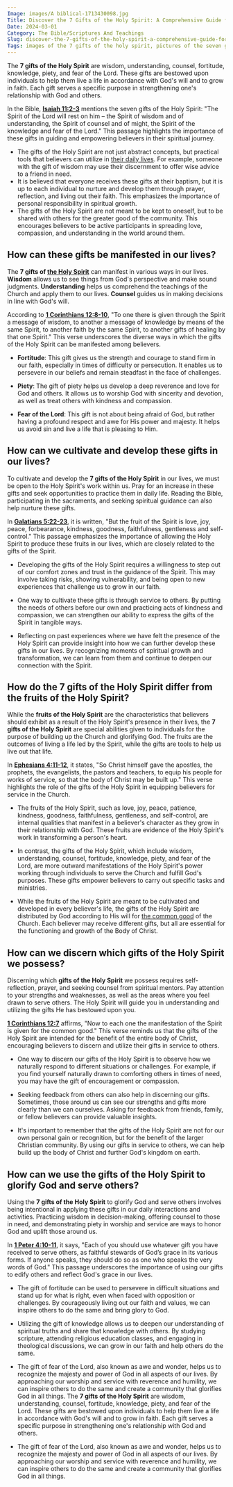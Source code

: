 ```yaml
---
Image: images/A biblical-1713430098.jpg
Title: Discover the 7 Gifts of the Holy Spirit: A Comprehensive Guide for Christian Believers
Date: 2024-03-01
Category: The Bible/Scriptures And Teachings
Slug: discover-the-7-gifts-of-the-holy-spirit-a-comprehensive-guide-for-christian-believers
Tags: images of the 7 gifts of the holy spirit, pictures of the seven gifts of the holy spirit, seven gifts of the holy spirit pictures, seven gifts of the holy spirit images, gifts of the holy spirit image, gifts of the spirit images, images of the seven gifts of the holy spirit, 7 gifts of the holy spirit pictures, the bible, scriptures and teachings
---
```

The **7 gifts of the Holy Spirit** are wisdom, understanding, counsel, fortitude, knowledge, piety, and fear of the Lord. These gifts are bestowed upon individuals to help them live a life in accordance with God's will and to grow in faith. Each gift serves a specific purpose in strengthening one's relationship with God and others.

In the Bible, **[Isaiah 11:2-3](https://www.bibleref.com/Isaiah/11/Isaiah-11-2.html)** mentions the seven gifts of the Holy Spirit: "The Spirit of the Lord will rest on him – the Spirit of wisdom and of understanding, the Spirit of counsel and of might, the Spirit of the knowledge and fear of the Lord." This passage highlights the importance of these gifts in guiding and empowering believers in their spiritual journey.

- The gifts of the Holy Spirit are not just abstract concepts, but practical tools that believers can utilize in [their daily lives](/the-origin-of-the-holy-spirit-in-scripture-a-comprehensive-guide). For example, someone with the gift of wisdom may use their discernment to offer wise advice to a friend in need.
- It is believed that everyone receives these gifts at their baptism, but it is up to each individual to nurture and develop them through prayer, reflection, and living out their faith. This emphasizes the importance of personal responsibility in spiritual growth.
- The gifts of the Holy Spirit are not meant to be kept to oneself, but to be shared with others for the greater good of the community. This encourages believers to be active participants in spreading love, compassion, and understanding in the world around them.

## How can these gifts be manifested in our lives?

The **7 gifts of [the Holy Spirit](/ultimate-guide-understanding-the-true-meaning-of-being-a-christian)** can manifest in various ways in our lives. **Wisdom** allows us to see things from God's perspective and make sound judgments. **Understanding** helps us comprehend the teachings of the Church and apply them to our lives. **Counsel** guides us in making decisions in line with God's will.

According to **[1 Corinthians 12:8-10](https://www.bibleref.com/1-Corinthians/12/1-Corinthians-12-8.html)**, "To one there is given through the Spirit a message of wisdom, to another a message of knowledge by means of the same Spirit, to another faith by the same Spirit, to another gifts of healing by that one Spirit." This verse underscores the diverse ways in which the gifts of the Holy Spirit can be manifested among believers.

- **Fortitude**: This gift gives us the strength and courage to stand firm in our faith, especially in times of difficulty or persecution. It enables us to persevere in our beliefs and remain steadfast in the face of challenges.

- **Piety**: The gift of piety helps us develop a deep reverence and love for God and others. It allows us to worship God with sincerity and devotion, as well as treat others with kindness and compassion.

- **Fear of the Lord**: This gift is not about being afraid of God, but rather having a profound respect and awe for His power and majesty. It helps us avoid sin and live a life that is pleasing to Him.

## How can we cultivate and develop these gifts in our lives?

To cultivate and develop the **7 gifts of the Holy Spirit** in our lives, we must be open to the Holy Spirit's work within us. Pray for an increase in these gifts and seek opportunities to practice them in daily life. Reading the Bible, participating in the sacraments, and seeking spiritual guidance can also help nurture these gifts.

In **[Galatians 5:22-23](https://www.bibleref.com/Galatians/5/Galatians-5-22.html)**, it is written, "But the fruit of the Spirit is love, joy, peace, forbearance, kindness, goodness, faithfulness, gentleness and self-control." This passage emphasizes the importance of allowing the Holy Spirit to produce these fruits in our lives, which are closely related to the gifts of the Spirit.

- Developing the gifts of the Holy Spirit requires a willingness to step out of our comfort zones and trust in the guidance of the Spirit. This may involve taking risks, showing vulnerability, and being open to new experiences that challenge us to grow in our faith.

- One way to cultivate these gifts is through service to others. By putting the needs of others before our own and practicing acts of kindness and compassion, we can strengthen our ability to express the gifts of the Spirit in tangible ways.

- Reflecting on past experiences where we have felt the presence of the Holy Spirit can provide insight into how we can further develop these gifts in our lives. By recognizing moments of spiritual growth and transformation, we can learn from them and continue to deepen our connection with the Spirit.

## How do the 7 gifts of the Holy Spirit differ from the fruits of the Holy Spirit?

While the **fruits of the Holy Spirit** are the characteristics that believers should exhibit as a result of the Holy Spirit's presence in their lives, the **7 gifts of the Holy Spirit** are special abilities given to individuals for the purpose of building up the Church and glorifying God. The fruits are the outcomes of living a life led by the Spirit, while the gifts are tools to help us live out that life.

In **[Ephesians 4:11-12](https://www.bibleref.com/Ephesians/4/Ephesians-4-11.html)**, it states, "So Christ himself gave the apostles, the prophets, the evangelists, the pastors and teachers, to equip his people for works of service, so that the body of Christ may be built up." This verse highlights the role of the gifts of the Holy Spirit in equipping believers for service in the Church.

- The fruits of the Holy Spirit, such as love, joy, peace, patience, kindness, goodness, faithfulness, gentleness, and self-control, are internal qualities that manifest in a believer's character as they grow in their relationship with God. These fruits are evidence of the Holy Spirit's work in transforming a person's heart.

- In contrast, the gifts of the  Holy Spirit, which include wisdom, understanding, counsel, fortitude, knowledge, piety, and fear of the Lord, are more outward manifestations of the Holy Spirit's power working through individuals to serve the Church and fulfill God's purposes. These gifts empower believers to carry out specific tasks and ministries.

- While the fruits of the Holy Spirit are meant to be cultivated and developed in every believer's life, the gifts of the Holy Spirit are distributed by God according to His will for [the common good](/the-ultimate-guide-to-the-holy-spirit-your-helper-teacher-and-guide) of the Church. Each believer may receive different gifts, but all are essential for the functioning and growth of the Body of Christ.

## How can we discern which gifts of the Holy Spirit we possess?

Discerning which **gifts of the Holy Spirit** we possess requires self-reflection, prayer, and seeking counsel from spiritual mentors. Pay attention to your strengths and weaknesses, as well as the areas where you feel drawn to serve others. The Holy Spirit will guide you in understanding and utilizing the gifts He has bestowed upon you.

**[1 Corinthians 12:7](https://www.bibleref.com/1-Corinthians/12/1-Corinthians-12-7.html)** affirms, "Now to each one the manifestation of the Spirit is given for the common good." This verse reminds us that the gifts of the Holy Spirit are intended for the benefit of the entire body of Christ, encouraging believers to discern and utilize their gifts in service to others.

- One way to discern our gifts of the Holy Spirit is to observe how we naturally respond to different situations or challenges. For example, if you find yourself naturally drawn to comforting others in times of need, you may have the gift of encouragement or compassion.

- Seeking feedback from others can also help in discerning our gifts. Sometimes, those around us can see our strengths and gifts more clearly than we can ourselves. Asking for feedback from friends, family, or fellow believers can provide valuable insights.

- It's important to remember that the gifts of the Holy Spirit are not for our own personal gain or recognition, but for the benefit of the larger Christian community. By using our gifts in service to others, we can help build up the body of Christ and further God's kingdom on earth.

## How can we use the gifts of the Holy Spirit to glorify God and serve others?

Using the **7 gifts of the Holy Spirit** to glorify God and serve others involves being intentional in applying these gifts in our daily interactions and activities. Practicing wisdom in decision-making, offering counsel to those in need, and demonstrating piety in worship and service are ways to honor God and uplift those around us.

In **[1 Peter 4:10-11](https://www.bibleref.com/1-Peter/4/1-Peter-4-10.html)**, it says, "Each of you should use whatever gift you have received to serve others, as faithful stewards of God’s grace in its various forms. If anyone speaks, they should do so as one who speaks the very words of God." This passage underscores the importance of using our gifts to edify others and reflect God's grace in our lives.

- The gift of fortitude can be used to persevere in difficult situations and stand up for what is right, even when faced with opposition or challenges. By courageously living out our faith and values, we can inspire others to do the same and bring glory to God.

- Utilizing the gift of knowledge allows us to deepen our understanding of spiritual truths and share that knowledge with others. By studying scripture, attending religious education classes, and engaging in theological discussions, we can grow in our faith and help others do the same.

- The gift of fear of the Lord, also known as awe and wonder, helps us to recognize the majesty and power of God in all aspects of our lives. By approaching our worship and service with reverence and humility, we can inspire others to do the same and create a community that glorifies God in all things.
The **7 gifts of the Holy Spirit** are wisdom, understanding, counsel, fortitude, knowledge, piety, and fear of the Lord. These gifts are bestowed upon individuals to help them live a life in accordance with God's will and to grow in faith. Each gift serves a specific purpose in strengthening one's relationship with God and others.

- The gift of fear of the Lord, also known as awe and wonder, helps us to recognize the majesty and power of God in all aspects of our lives. By approaching our worship and service with reverence and humility, we can inspire others to do the same and create a community that glorifies God in all things.
